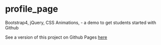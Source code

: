 # profile_page
Bootstrap4, jQuery, CSS Animations, - a demo to get students started with Github

See a version of this project on Github Pages <a href="http://craig-o-curtis.github.io/profile_page/" target="_blank">here</a>
